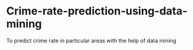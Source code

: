 # Crime-rate-prediction-using-data-mining
To predict crime rate in particular areas with the help of data mining
